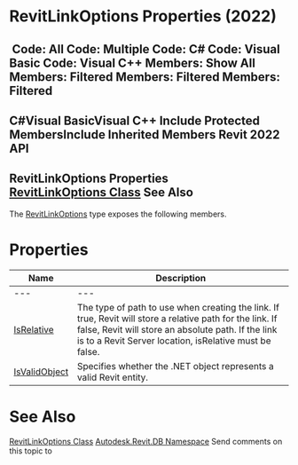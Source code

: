 # RevitLinkOptions Properties (2022)

﻿
 Code: All Code: Multiple Code: C# Code: Visual Basic Code: Visual C++  Members: Show All Members: Filtered Members: Filtered Members: Filtered   
---  
C#Visual BasicVisual C++
Include Protected MembersInclude Inherited Members
Revit 2022 API  
---  
RevitLinkOptions Properties  
[RevitLinkOptions Class](3f710983-5a4d-d515-a633-12b06a419b30.md "RevitLinkOptions Class") See Also  
---  
The [RevitLinkOptions](3f710983-5a4d-d515-a633-12b06a419b30.md "RevitLinkOptions Class") type exposes the following members.
# Properties
| Name | Description |
| --- | --- |
| --- | --- | --- |
| [IsRelative](a08a6ba9-264f-9842-b279-637a597f2ba8.md "IsRelative Property") | The type of path to use when creating the link. If true, Revit will store a relative path for the link. If false, Revit will store an absolute path. If the link is to a Revit Server location, isRelative must be false. |
| [IsValidObject](b1ae4903-d776-b583-5015-d3743fef7003.md "IsValidObject Property") | Specifies whether the .NET object represents a valid Revit entity. |

# See Also
[RevitLinkOptions Class](3f710983-5a4d-d515-a633-12b06a419b30.md "RevitLinkOptions Class")
[Autodesk.Revit.DB Namespace](87546ba7-461b-c646-cbb1-2cb8f5bff8b2.md "Autodesk.Revit.DB Namespace")
Send comments on this topic to 